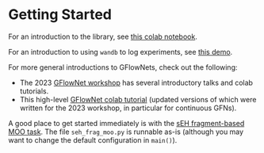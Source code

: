 # Getting Started 

For an introduction to the library, see [this colab notebook](https://colab.research.google.com/drive/1wANyo6Y-ceYEto9-p50riCsGRb_6U6eH).

For an introduction to using `wandb` to log experiments, see [this demo](../src/gflownet/hyperopt/wandb_demo).

For more general introductions to GFlowNets, check out the following:
- The 2023 [GFlowNet workshop](https://gflownet.org/) has several introductory talks and colab tutorials.
- This high-level [GFlowNet colab tutorial](https://colab.research.google.com/drive/1fUMwgu2OhYpQagpzU5mhe9_Esib3Q2VR) (updated versions of which were written for the 2023 workshop, in particular for continuous GFNs).

A good place to get started immediately is with the [sEH fragment-based MOO task](src/gflownet/tasks/seh_frag_moo.py). The file `seh_frag_moo.py` is runnable as-is (although you may want to change the default configuration in `main()`).